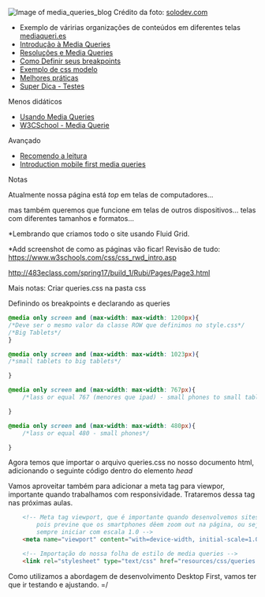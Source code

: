 
![Image of media_queries_blog](https://github.com/romuloreis/DWDM/blob/master/assets/media-queries-blog.jpg)
Crédito da foto: [solodev.com](https://www.solodev.com/core/fileparse.php/131/urlt/media-queries-blog.jpg)

 - Exemplo de váririas organizações de conteúdos em diferentes telas [mediaqueri.es](https://mediaqueri.es/)
 - [Introdução à Media Queries](https://tableless.com.br/introducao-sobre-media-queries/)
 - [Resoluções e Media Queries](https://www.chiefofdesign.com.br/media-queries-css-introducao-a-diferentes-resolucoes-de-tela/)
 - [Como Definir seus breakpoints](http://gs.statcounter.com/#desktop+mobile+tablet-resolution-ww-monthly-201608-201610-bar)
 - [Exemplo de css modelo](https://www.onlinedesignteacher.com/2015/01/css3-media-queries-for-responsive_81.html)
 - [Melhores práticas](https://www.solodev.com/blog/web-design/media-queries-and-mobile-css-best-practices.stml)
 - [Super Dica - Testes](https://codepen.io/ericrasch/pen/HzoEx)

Menos didáticos
 - [Usando Media Queries](https://developer.mozilla.org/pt-BR/docs/Web/Guide/CSS/CSS_Media_queries)
 - [W3CSchool - Media Querie](https://www.w3schools.com/css/css_rwd_mediaqueries.asp)
 
 Avançado
- [Recomendo a leitura](http://bradfrost.com/blog/post/7-habits-of-highly-effective-media-queries/)
- [Introduction mobile first media queries](https://www.sitepoint.com/introduction-mobile-first-media-queries/)



Notas

Atualmente nossa página está _top_ em telas de computadores...

mas também queremos que funcione em telas de outros dispositivos... telas com diferentes tamanhos e formatos...

*Lembrando que criamos todo o site usando Fluid Grid.

*Add screenshot de como as páginas vão ficar!
Revisão de tudo: 
https://www.w3schools.com/css/css_rwd_intro.asp

http://483eclass.com/spring17/build_1/Rubi/Pages/Page3.html


Mais notas:
Criar queries.css na pasta css

Definindo os breakpoints e declarando as queries

```css
@media only screen and (max-width: max-width: 1200px){
/*Deve ser o mesmo valor da classe ROW que definimos no style.css*/
/*Big Tablets*/
}

@media only screen and (max-width: max-width: 1023px){
/*small tablets to big tablets*/

}

@media only screen and (max-width: max-width: 767px){
	/*lass or equal 767 (menores que ipad) - small phones to small tablets (from 481px to 767px)*/

}

@media only screen and (max-width: max-width: 480px){
	/*lass or equal 480 - small phones*/

}

```

Agora temos que importar o arquivo queries.css no nosso documento html, adicionando o seguinte código dentro do elemento _head_

Vamos aproveitar também para adicionar a meta tag para viewpor, importante quando trabalhamos com responsividade. Trataremos dessa tag nas próximas aulas.

```html
    <!-- Meta tag viewport, que é importante quando desenvolvemos sites responsivos, 
        pois previne que os smartphones dêem zoom out na página, ou seja, 
        sempre iniciar com escala 1.0 --> 
    <meta name="viewport" content="with=device-width, initial-scale=1.0">

    <!-- Importação do nossa folha de estilo de media queries -->
    <link rel="stylesheet" type="text/css" href="resources/css/queries.css">

```

Como utilizamos a abordagem de desenvolvimento Desktop First, vamos ter que ir testando e ajustando. =/

